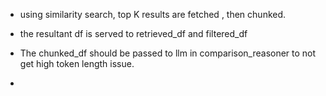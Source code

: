 - using similarity search, top K results are fetched , then chunked.
- the resultant df is served to retrieved_df and filtered_df

- The chunked_df should be passed to llm in comparison_reasoner to not get high token length issue.
- 